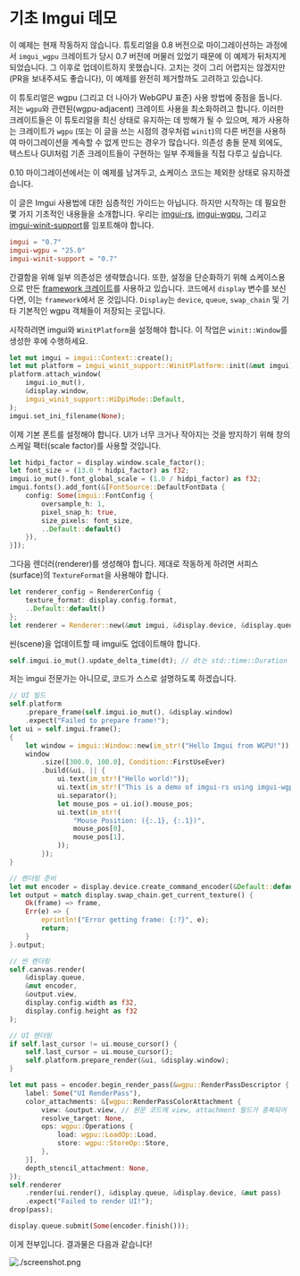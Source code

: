 # 기초 Imgui 데모

<div class="warning">

이 예제는 현재 작동하지 않습니다. 튜토리얼을 0.8 버전으로 마이그레이션하는 과정에서 `imgui_wgpu` 크레이트가 당시 0.7 버전에 머물러 있었기 때문에 이 예제가 뒤처지게 되었습니다. 그 이후로 업데이트하지 못했습니다. 고치는 것이 그리 어렵지는 않겠지만 (PR을 보내주셔도 좋습니다), 이 예제를 완전히 제거할까도 고려하고 있습니다.

이 튜토리얼은 wgpu (그리고 더 나아가 WebGPU 표준) 사용 방법에 중점을 둡니다. 저는 `wgpu`와 관련된(wgpu-adjacent) 크레이트 사용을 최소화하려고 합니다. 이러한 크레이트들은 이 튜토리얼을 최신 상태로 유지하는 데 방해가 될 수 있으며, 제가 사용하는 크레이트가 `wgpu` (또는 이 글을 쓰는 시점의 경우처럼 `winit`)의 다른 버전을 사용하여 마이그레이션을 계속할 수 없게 만드는 경우가 많습니다. 의존성 충돌 문제 외에도, 텍스트나 GUI처럼 기존 크레이트들이 구현하는 일부 주제들을 직접 다루고 싶습니다.

0.10 마이그레이션에서는 이 예제를 남겨두고, 쇼케이스 코드는 제외한 상태로 유지하겠습니다.

</div>

이 글은 Imgui 사용법에 대한 심층적인 가이드는 아닙니다. 하지만 시작하는 데 필요한 몇 가지 기초적인 내용들을 소개합니다. 우리는 [imgui-rs](https://docs.rs/imgui), [imgui-wgpu](https://docs.rs/imgui-wgpu), 그리고 [imgui-winit-support](https://docs.rs/imgui-winit-support)를 임포트해야 합니다.

```toml
imgui = "0.7"
imgui-wgpu = "25.0"
imgui-winit-support = "0.7"
```

<div class="note">

간결함을 위해 일부 의존성은 생략했습니다. 또한, 설정을 단순화하기 위해 쇼케이스용으로 만든 [framework 크레이트](https://github.com/sotrh/learn-wgpu/tree/master/code/showcase/framework)를 사용하고 있습니다. 코드에서 `display` 변수를 보신다면, 이는 `framework`에서 온 것입니다. `Display`는 `device`, `queue`, `swap_chain` 및 기타 기본적인 wgpu 객체들이 저장되는 곳입니다.

</div>

시작하려면 imgui와 `WinitPlatform`을 설정해야 합니다. 이 작업은 `winit::Window`를 생성한 후에 수행하세요.

```rust
let mut imgui = imgui::Context::create();
let mut platform = imgui_winit_support::WinitPlatform::init(&mut imgui);
platform.attach_window(
    imgui.io_mut(),
    &display.window,
    imgui_winit_support::HiDpiMode::Default,
);
imgui.set_ini_filename(None);
```

이제 기본 폰트를 설정해야 합니다. UI가 너무 크거나 작아지는 것을 방지하기 위해 창의 스케일 팩터(scale factor)를 사용할 것입니다.

```rust
let hidpi_factor = display.window.scale_factor();
let font_size = (13.0 * hidpi_factor) as f32;
imgui.io_mut().font_global_scale = (1.0 / hidpi_factor) as f32;
imgui.fonts().add_font(&[FontSource::DefaultFontData {
    config: Some(imgui::FontConfig {
        oversample_h: 1,
        pixel_snap_h: true,
        size_pixels: font_size,
        ..Default::default()
    }),
}]);
```

그다음 렌더러(renderer)를 생성해야 합니다. 제대로 작동하게 하려면 서피스(surface)의 `TextureFormat`을 사용해야 합니다.

```rust
let renderer_config = RendererConfig {
    texture_format: display.config.format,
    ..Default::default()
};
let renderer = Renderer::new(&mut imgui, &display.device, &display.queue, renderer_config);
```

씬(scene)을 업데이트할 때 imgui도 업데이트해야 합니다.

```rust
self.imgui.io_mut().update_delta_time(dt); // dt는 std::time::Duration 타입입니다
```

저는 imgui 전문가는 아니므로, 코드가 스스로 설명하도록 하겠습니다.

```rust
// UI 빌드
self.platform
    .prepare_frame(self.imgui.io_mut(), &display.window)
    .expect("Failed to prepare frame!");
let ui = self.imgui.frame();
{
    let window = imgui::Window::new(im_str!("Hello Imgui from WGPU!"));
    window
        .size([300.0, 100.0], Condition::FirstUseEver)
        .build(&ui, || {
            ui.text(im_str!("Hello world!"));
            ui.text(im_str!("This is a demo of imgui-rs using imgui-wgpu!"));
            ui.separator();
            let mouse_pos = ui.io().mouse_pos;
            ui.text(im_str!(
                "Mouse Position: ({:.1}, {:.1})",
                mouse_pos[0],
                mouse_pos[1],
            ));
        });
}

// 렌더링 준비
let mut encoder = display.device.create_command_encoder(&Default::default());
let output = match display.swap_chain.get_current_texture() {
    Ok(frame) => frame,
    Err(e) => {
        eprintln!("Error getting frame: {:?}", e);
        return;
    }
}.output;

// 씬 렌더링
self.canvas.render(
    &display.queue,
    &mut encoder,
    &output.view,
    display.config.width as f32,
    display.config.height as f32
);

// UI 렌더링
if self.last_cursor != ui.mouse_cursor() {
    self.last_cursor = ui.mouse_cursor();
    self.platform.prepare_render(&ui, &display.window);
}

let mut pass = encoder.begin_render_pass(&wgpu::RenderPassDescriptor {
    label: Some("UI RenderPass"),
    color_attachments: &[wgpu::RenderPassColorAttachment {
        view: &output.view, // 원문 코드에 view, attachment 필드가 중복되어 있어 wgpu 0.8+ 기준으로 수정했습니다.
        resolve_target: None,
        ops: wgpu::Operations {
            load: wgpu::LoadOp::Load,
            store: wgpu::StoreOp::Store,
        },
    }],
    depth_stencil_attachment: None,
});
self.renderer
    .render(ui.render(), &display.queue, &display.device, &mut pass)
    .expect("Failed to render UI!");
drop(pass);

display.queue.submit(Some(encoder.finish()));
```

이게 전부입니다. 결과물은 다음과 같습니다!

![./screenshot.png](./screenshot.png)

<AutoGithubLink/>
